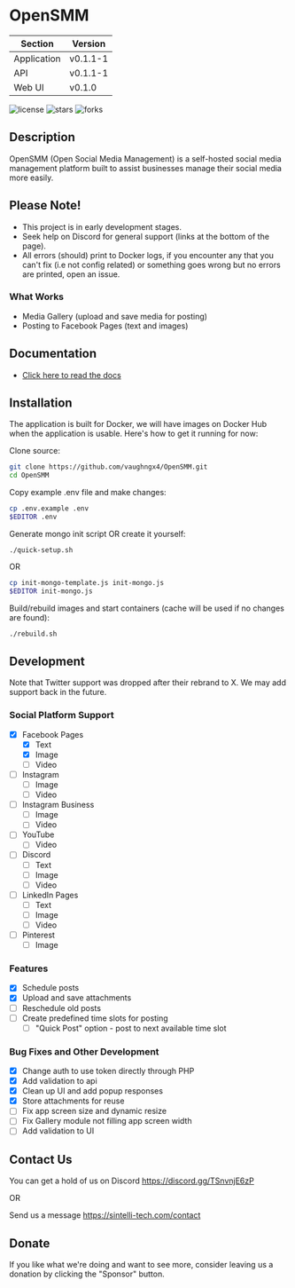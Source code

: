 # OpenSMM
| Section     | Version   |
| ----------- | --------- |
| Application | v0.1.1-1    |
| API         | v0.1.1-1    |
| Web UI      | v0.1.0      |

![license](https://img.shields.io/github/license/vaughngx4/OpenSMM?style=for-the-badge "")
![stars](https://img.shields.io/github/stars/vaughngx4/OpenSMM?style=for-the-badge "")
![forks](https://img.shields.io/github/forks/vaughngx4/OpenSMM?style=for-the-badge "")

## Description
OpenSMM (Open Social Media Management) is a self-hosted social media management platform built to assist businesses manage their social media more easily.

## Please Note!
- This project is in early development stages.
- Seek help on Discord for general support (links at the bottom of the page).
- All errors (should) print to Docker logs, if you encounter any that you can't fix (i.e not config related) or something goes wrong but no errors are printed, open an issue.

### What Works
- Media Gallery (upload and save media for posting)
- Posting to Facebook Pages (text and images)

## Documentation
- [Click here to read the docs](docs/ReadMe.md "OpenSMM Documentation")

## Installation
The application is built for Docker, we will have images on Docker Hub when the application is usable. Here's how to get it running for now:

Clone source:
```bash
git clone https://github.com/vaughngx4/OpenSMM.git
cd OpenSMM
```

Copy example .env file and make changes:
```bash
cp .env.example .env
$EDITOR .env
```

Generate mongo init script OR create it yourself:
```
./quick-setup.sh
```

OR

```bash
cp init-mongo-template.js init-mongo.js
$EDITOR init-mongo.js
```

Build/rebuild images and start containers (cache will be used if no changes are found):
```bash
./rebuild.sh
```

## Development
Note that Twitter support was dropped after their rebrand to X. We may add support back in the future.

### Social Platform Support
- [x] Facebook Pages
    - [x] Text
    - [x] Image
    - [ ] Video
- [ ] Instagram
    - [ ] Image
    - [ ] Video
- [ ] Instagram Business
    - [ ] Image
    - [ ] Video
- [ ] YouTube
    - [ ] Video
- [ ] Discord
    - [ ] Text
    - [ ] Image
    - [ ] Video
- [ ] LinkedIn Pages
    - [ ] Text
    - [ ] Image
    - [ ] Video
- [ ] Pinterest
    - [ ] Image

### Features
- [x] Schedule posts
- [x] Upload and save attachments
- [ ] Reschedule old posts
- [ ] Create predefined time slots for posting
    - [ ] "Quick Post" option - post to next available time slot

### Bug Fixes and Other Development
- [x] Change auth to use token directly through PHP
- [x] Add validation to api
- [x] Clean up UI and add popup responses
- [x] Store attachments for reuse
- [ ] Fix app screen size and dynamic resize
- [ ] Fix Gallery module not filling app screen width
- [ ] Add validation to UI

## Contact Us
You can get a hold of us on Discord https://discord.gg/TSnvnjE6zP

OR

Send us a message https://sintelli-tech.com/contact

## Donate
If you like what we're doing and want to see more, consider leaving us a donation by clicking the "Sponsor" button.
